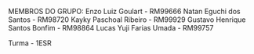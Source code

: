 MEMBROS DO GRUPO:
Enzo Luiz Goulart - RM99666
Natan Eguchi dos Santos - RM98720
Kayky Paschoal Ribeiro - RM99929
Gustavo Henrique Santos Bonfim - RM98864
Lucas Yuji Farias Umada - RM99757

Turma - 1ESR
